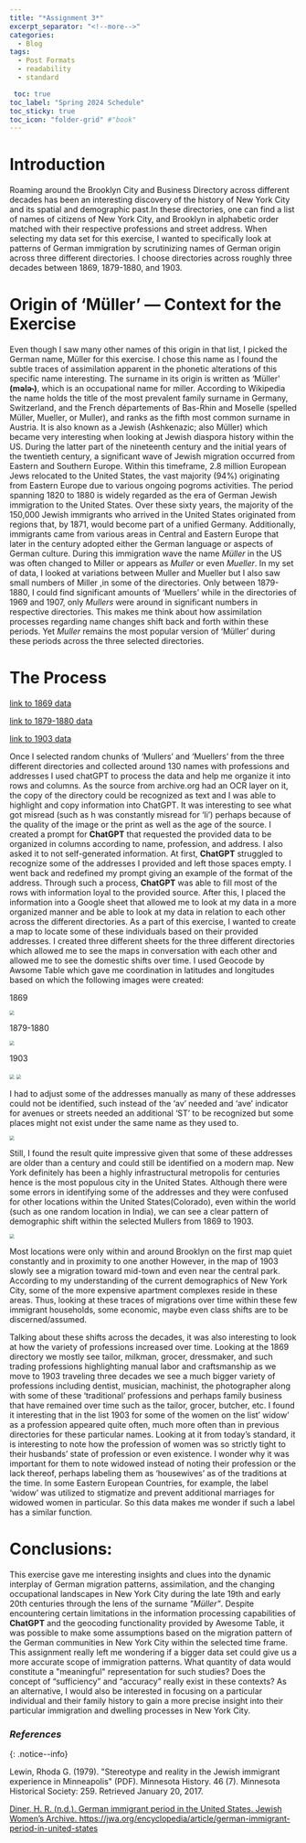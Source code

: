 ```yaml
---
title: "*Assignment 3*"
excerpt_separator: "<!--more-->"
categories:
  - Blog
tags:
  - Post Formats
  - readability
  - standard

 toc: true
toc_label: "Spring 2024 Schedule"
toc_sticky: true
toc_icon: "folder-grid" #"book"
---
```

# Introduction
Roaming around the Brooklyn City and Business Directory across different decades has been an interesting discovery of the history of New York City and its spatial and demographic past.In these directories, one can find a list of names of citizens of New York City, and Brooklyn in alphabetic order matched with their respective professions and street address. When selecting my data set for this exercise, I wanted to specifically look at patterns of German immigration by scrutinizing names of German origin across three different directories. I choose directories across roughly three decades between 1869, 1879-1880, and 1903. 

# Origin of ‘Müller’ — Context for the Exercise

 Even though I saw many other names of this origin in that list,  I picked the German name, Müller for this exercise. I chose this name as I found the subtle traces of assimilation apparent in the phonetic alterations of this specific name interesting. The surname in its origin is written as  ‘Müller' **(mələ˞)**, which is an occupational name for miller. According to Wikipedia the name holds the title of the most prevalent family surname in Germany, Switzerland, and the French départements of Bas-Rhin and Moselle (spelled Müller, Mueller, or Muller), and ranks as the fifth most common surname in Austria. It is also known as a Jewish (Ashkenazic; also Müller) which became very interesting when looking at Jewish diaspora history within the US. During the latter part of the nineteenth century and the initial years of the twentieth century, a significant wave of Jewish migration occurred from Eastern and Southern Europe. Within this timeframe, 2.8 million European Jews relocated to the United States, the vast majority (94%) originating from Eastern Europe due to various ongoing pogroms activities.
The period spanning 1820 to 1880 is widely regarded as the era of German Jewish immigration to the United States. Over these sixty years, the majority of the 150,000 Jewish immigrants who arrived in the United States originated from regions that, by 1871, would become part of a unified Germany. Additionally, immigrants came from various areas in Central and Eastern Europe that later in the century adopted either the German language or aspects of German culture. During this immigration wave the name *Müller* in the US was often changed to Miller or appears as *Muller* or even *Mueller*. In my set of data, I looked at variations between Muller and Mueller but I also saw small numbers of Miller ,in some of the directories.
Only between 1879-1880, I could find significant amounts of ‘Muellers’ while in the directories of 1969 and 1907, only *Mullers* were around in significant numbers in respective directories. This makes me think about how assimilation processes regarding name changes shift back and forth within these periods. Yet *Muller* remains the most popular version of ‘Müller’ during these periods across the three selected directories.


# The Process

 [link to 1869 data](https://docs.google.com/spreadsheets/d/1G46YVuAg-PThz3rV7r56odQXYQdZ2Tx1Qbf6N_yHSUk/edit?usp=sharing)

 [link to 1879-1880 data](https://docs.google.com/spreadsheets/d/1Igv_bYtqKkk1ubZkBp5CbYMSgAuTd7-JNL2cGMt0o4s/edit?usp=sharing)

 [link to 1903 data](https://docs.google.com/spreadsheets/d/1F1RMvxRfU8cVRFnuHneEhjknxeA9jHkJ1a_R5QkeyE8/edit?usp=sharing)

Once I selected random chunks of ‘Mullers’ and ‘Muellers’ from the three different directories and collected around 130 names with professions and addresses I used chatGPT to process the data and help me organize it into rows and columns. As the source from archive.org had an OCR  layer on it, the copy of the directory could be recognized as text and I was able to highlight and copy information into ChatGPT. It was interesting to see what got misread (such as h was constantly misread for ‘li’) perhaps because of the quality of the image or the print as well as the age of the source. I created a prompt for **ChatGPT** that requested the provided data to be organized in columns according to name, profession, and address. I also asked it to not self-generated information. At first, **ChatGPT** struggled to recognize some of the addresses I provided and left those spaces empty. I went back and redefined my prompt giving an example of the format of the address. Through such a process, **ChatGPT** was able to fill most of the rows with information loyal to the provided source.
After this, I placed the information into a Google sheet that allowed me to look at my data in a more organized manner and be able to look at my data in relation to each other across the different directories.
As a part of this exercise, I wanted to create a map to locate some of these individuals based on their provided addresses. I created three different sheets for the three different directories which allowed me to see the maps in conversation with each other and allowed me to see the domestic shifts over time. I used Geocode by Awsome Table which gave me coordination in latitudes and longitudes based on which the following images were created:

1869

<img src="/assets/{Screenshot 2024-05-02 at 7.50.13}.png" style="zoom:50%"/>


1879-1880

<img src="/assets/{Screenshot 2024-05-02 at 7.53.00}.png" style="zoom:50%"/>

1903

<img src="/assets/{Screenshot 2024-05-02 at 7.54.47}.png" style="zoom:50%"/>

<img src="/assets/{Screenshot 2024-05-02 at 7.55.01}.png" style="zoom:50%"/>




I had to adjust some of the addresses manually as many of these addresses could not be identified, such instead of the ‘av’ needed and ‘ave’ indicator for avenues or streets needed an additional ‘ST’ to be recognized but some places might not exist under the same name as they used to. 

<img src="/assets/{Screenshot 2024-05-02 at 17.50.07}.png" style="zoom:50%"/>

Still, I found the result quite impressive given that some of these addresses are older than a century and could still be identified on a modern map. New York definitely has been a highly infrastructural metropolis for centuries hence is the most populous city in the United States. Although there were some errors in identifying some of the addresses and they were confused for other locations within the United States(Colorado), even within the world (such as one random location in India), we can see a clear pattern of demographic shift within the selected  Mullers from 1869 to 1903. 

<img src="/assets/{Screenshot 2024-05-02 at 13.20.45}.png" style="zoom:50%"/>

Most locations were only within and around Brooklyn on the first map quiet constantly and in proximity to one another However, in the map of 1903 slowly see a migration toward mid-town and even near the central park.  According to my understanding of the current demographics of New York City, some of the more expensive apartment complexes reside in these areas. Thus, looking at these traces of migrations over time within these few immigrant households, some economic, maybe even class shifts are to be discerned/assumed.

Talking about these shifts across the decades, it was also interesting to look at how the variety of professions increased over time. Looking at the 1869 directory we mostly see tailor, milkman, grocer, dressmaker, and such trading professions highlighting manual labor and craftsmanship as we move to 1903 traveling three decades we see a much bigger variety of professions including dentist, musician, machinist, the photographer along with some of these ‘traditional’ professions and perhaps family business that have remained over time such as the tailor, grocer, butcher, etc.
I found it interesting that in the list 1903 for some of the women on the list’ widow’ as a profession appeared quite often, much more often than in previous directories for these particular names. Looking at it from today’s standard, it is interesting to note how the profession of women was so strictly tight to their husbands’ state of profession or even existence. I wonder why it was important for them to note widowed instead of noting their profession or the lack thereof, perhaps labeling them as ‘housewives’ as of the traditions at the time. In some Eastern European Countries, for example, the label ‘widow’ was utilized to stigmatize and prevent additional marriages for widowed women in particular. So this data makes me wonder if such a label has a similar function.

# Conclusions:

This exercise gave me interesting insights and clues into the dynamic interplay of German migration patterns, assimilation, and the changing occupational landscapes in New York City during the late 19th and early 20th centuries through the lens of the surname *"Müller"*. Despite encountering certain limitations in the information processing capabilities of **ChatGPT** and the geocoding functionality provided by Awesome Table, it was possible to make some assumptions based on the migration pattern of the German communities in New York City within the selected time frame.  This assignment really left me wondering if a bigger data set could give us a more accurate scope of immigration patterns.  What quantity of data would constitute a "meaningful" representation for such studies? Does the concept of “sufficiency” and “accuracy” really exist in these contexts? As an alternative, I  would also be interested in focusing on a particular individual and their family history to gain a more precise insight into their particular immigration and dwelling processes in New York City.

### *References*
 {: .notice--info}

Lewin, Rhoda G. (1979). "Stereotype and reality in the Jewish immigrant experience in Minneapolis" (PDF). Minnesota History. 46 (7). Minnesota Historical Society: 259. Retrieved January 20, 2017.

[Diner, H. R. (n.d.). German immigrant period in the United States. Jewish Women’s Archive. ](https://docs.google.com/spreadsheets/d/1G46YVuAg-PThz3rV7r56odQXYQdZ2Tx1Qbf6N_yHSUk/edit?usp=sharing)https://jwa.org/encyclopedia/article/german-immigrant-period-in-united-states 
